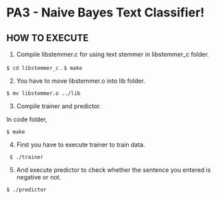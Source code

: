 

#  PA3 - Naive Bayes Text Classifier!


## HOW TO EXECUTE

1. Compile libstemmer.c for using text stemmer in libstemmer_c folder.

``` $ cd libstemmer_c ``` . 
``` $ make ```

2. You have to move libstemmer.o into lib folder.

``` $ mv libstemmer.o ../lib ```

3. Compile trainer and predictor.

In code folder,

``` $ make ```

4. First you have to execute trainer to train data.

```  $ ./trainer ```


5. And execute predictor to check whether the sentence you entered is negative or not.
 
``` $ ./predictor ```
